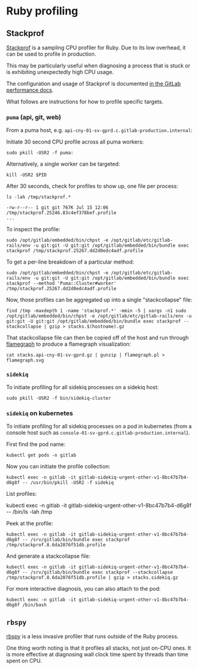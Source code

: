 # Ruby profiling

## Stackprof

[Stackprof](https://github.com/tmm1/stackprof) is a sampling CPU profiler for
Ruby. Due to its low overhead, it can be used to profile in production.

This may be particularly useful when diagnosing a process that is stuck or
is exhibiting unexpectedly high CPU usage.

The configuration and usage of Stackprof is documented [in the GitLab
performance
docs](https://docs.gitlab.com/ee/development/performance.html#production).

What follows are instructions for how to profile specific targets.

### `puma` (api, git, web)

From a puma host, e.g. `api-cny-01-sv-gprd.c.gitlab-production.internal`:

Initiate 30 second CPU profile across all puma workers:

```
sudo pkill -USR2 -f puma:
```

Alternatively, a single worker can be targeted:

```
kill -USR2 $PID
```

After 30 seconds, check for profiles to show up, one file per process:

```
ls -lah /tmp/stackprof.*

-rw-r--r-- 1 git git 767K Jul 15 12:06 /tmp/stackprof.25246.83c4ef378bef.profile
...
```

To inspect the profile:

```
sudo /opt/gitlab/embedded/bin/chpst -e /opt/gitlab/etc/gitlab-rails/env -u git:git -U git:git /opt/gitlab/embedded/bin/bundle exec stackprof /tmp/stackprof.25267.dd2d0edc4adf.profile
```

To get a per-line breakdown of a particular method:

```
sudo /opt/gitlab/embedded/bin/chpst -e /opt/gitlab/etc/gitlab-rails/env -u git:git -U git:git /opt/gitlab/embedded/bin/bundle exec stackprof --method 'Puma::Cluster#worker' /tmp/stackprof.25267.dd2d0edc4adf.profile
```

Now, those profiles can be aggregated up into a single "stackcollapse" file:

```
find /tmp -maxdepth 1 -name 'stackprof.*' -mmin -5 | xargs -n1 sudo /opt/gitlab/embedded/bin/chpst -e /opt/gitlab/etc/gitlab-rails/env -u git:git -U git:git /opt/gitlab/embedded/bin/bundle exec stackprof --stackcollapse | gzip > stacks.$(hostname).gz
```

That stackcollapse file can then be copied off of the host and run through
[flamegraph](https://github.com/brendangregg/FlameGraph) to produce a flamegraph
visualization:

```
cat stacks.api-cny-01-sv-gprd.gz | gunzip | flamegraph.pl > flamegraph.svg
```

### `sidekiq`

To initiate profiling for all sidekiq processes on a sidekiq host:

```
sudo pkill -USR2 -f bin/sidekiq-cluster
```

### `sidekiq` on kubernetes

To initiate profiling for all sidekiq processes on a pod in kubernetes (from a
console host such as `console-01-sv-gprd.c.gitlab-production.internal`).

First find the pod name:

```
kubectl get pods -n gitlab
```

Now you can initiate the profile collection:

```
kubectl exec -n gitlab -it gitlab-sidekiq-urgent-other-v1-8bc47b7b4-d6g8f -- /usr/bin/pkill -USR2 -f sidekiq
```

List profiles:

kubectl exec -n gitlab -it gitlab-sidekiq-urgent-other-v1-8bc47b7b4-d6g8f -- /bin/ls -lah /tmp

Peek at the profile:

```
kubectl exec -n gitlab -it gitlab-sidekiq-urgent-other-v1-8bc47b7b4-d6g8f -- /srv/gitlab/bin/bundle exec stackprof /tmp/stackprof.8.6da2076f51db.profile
```

And generate a stackcollapse file:

```
kubectl exec -n gitlab -it gitlab-sidekiq-urgent-other-v1-8bc47b7b4-d6g8f -- /srv/gitlab/bin/bundle exec stackprof --stackcollapse /tmp/stackprof.8.6da2076f51db.profile | gzip > stacks.sidekiq.gz
```

For more interactive diagnosis, you can also attach to the pod:

```
kubectl exec -n gitlab -it gitlab-sidekiq-urgent-other-v1-8bc47b7b4-d6g8f /bin/bash
```

## `rbspy`

[rbspy](https://rbspy.github.io/) is a less invasive profiler that runs outside
of the Ruby process.

One thing worth noting is that it profiles all stacks, not just on-CPU ones. It
is more effective at diagnosing wall clock time spent by threads than time spent
on CPU.
